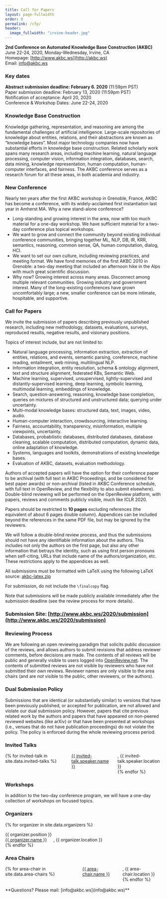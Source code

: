 ```yaml
---
title: Call for Papers
layout: page-fullwidth
order: 0
permalink: /cfp/
header:
  image_fullwidth: "irvine-header.jpg"
---
```



**2nd Conference on Automated Knowledge Base Construction (AKBC)**<br>
June 22-24, 2020, Monday-Wednesday, Irvine, CA<br>
Homepage: [http://www.akbc.ws](http://akbc.ws)<br>
Email: [info@akbc.ws](mailto:info@akbc.ws)<br>


### Key dates
**Abstract submission deadline: February 6. 2020** (11:59pm PST)<br>
Paper submission deadline: February 13, 2020 (11:59pm PST)<br>
Notification of acceptance: April 20, 2020<br>
Conference & Workshop Dates: June 22-24, 2020<br>


### Knowledge Base Construction
Knowledge gathering, representation, and reasoning are among the fundamental challenges of artificial intelligence.  Large-scale repositories of knowledge about entities, relations, and their abstractions are known as “knowledge bases”.  Most major technology companies now have substantial efforts in knowledge base construction. Related scholarly work spans many research areas, including machine learning, natural language processing, computer vision, information integration, databases, search, data mining, knowledge representation, human computation, human-computer interfaces, and fairness.  The AKBC conference serves as a research forum for all these areas, in both academia and industry.

### New Conference
Nearly ten years after the first AKBC workshop in Grenoble, France, AKBC has become a conference, with its widely-acclaimed first instantiation last year in Amherst MA.  Why a new stand-alone conference?
- Long-standing and growing interest in the area, now with too much material for a one-day workshop.  We have sufficient material for a two-day conference plus topical workshops.
- We want to grow and connect the community beyond existing individual conference communities, bringing together ML, NLP, DB, IR, KRR, semantics, reasoning, common sense, QA, human computation, dialog, HCI.
- We want to set our own culture, including reviewing practices, and meeting format. We have fond memories of the first AKBC 2010 in Grenoble: a two-day meeting that included an afternoon hike in the Alps with much great scientific discussion.
- Why now?  Growing interest across many areas.  Disconnect among multiple relevant communities.  Growing industry and government interest.  Many of the long-existing conferences have grown uncomfortably large; a new, smaller conference can be more intimate, hospitable, and supportive.


### Call for Papers
We invite the submission of papers describing previously unpublished research, including new methodology, datasets, evaluations, surveys, reproduced results, negative results, and visionary positions.

Topics of interest include, but are not limited to:
- Natural language processing, information extraction, extraction of entities, relations, and events, semantic parsing, coreference, machine reading, entailment, web mining, multilingual NLP.
- Information integration, entity resolution, schema & ontology alignment, text and structure alignment, federated KBs, Semantic Web.
- Machine learning, supervised, unsupervised, lightly-supervised and distantly-supervised learning, deep learning, symbolic learning, multimodal learning, embeddings of knowledge.
- Search, question-answering, reasoning, knowledge base completion, queries on mixtures of structured and unstructured data; querying under uncertainty.
- Multi-modal knowledge bases: structured data, text, images, video, audio.
- Human-computer interaction, crowdsourcing, interactive learning.
- Fairness, accountability, transparency, misinformation, multiple viewpoints, uncertainty.
- Databases, probabilistic databases, distributed databases, database cleaning, scalable computation, distributed computation, dynamic data, online adaptation of knowledge.
- Systems, languages and toolkits, demonstrations of existing knowledge bases.
- Evaluation of AKBC, datasets, evaluation methodology.

Authors of accepted papers will have the option for their conference paper to be archival (with full text in AKBC Proceedings, and be considered for best paper awards) or non-archival (listed in AKBC Conference schedule, with full text in OpenReview, and the flexibility to also submit elsewhere).  Double-blind reviewing will be performed on the OpenReview platform, with papers, reviews and comments publicly visible, much like ICLR 2020.

Papers should be restricted to **10 pages** excluding references (the equivalent of about 6 pages double column).
Appendices can be included beyond the references in the same PDF file, but may be ignored by the reviewers.

We will follow a double-blind review process, and thus the submissions should not have any identifiable information about the authors.
This includes not only the authors on the first page, but also any other information that betrays the identity, such as using first person pronouns when self-citing, URLs that include name of the authors/organization, etc.
These restrictions apply to the appendices as well.

All submissions must be formatted with LaTeX using the following LaTeX source: [akbc-latex.zip](https://github.com/akbc-conference/style-files/blob/master/akbc-latex.zip?raw=true)

For submission, do not include the `\finalcopy` flag.

Note that submissions will be made publicly available immediately after the submission deadline (see the review process for more details).

### Submission Site: [http://www.akbc.ws/2020/submission](http://www.akbc.ws/2020/submission)

### Reviewing Process

We are following an open reviewing paradigm that solicits public discussion of the reviews, and allows authors to submit revisions that address reviewer comments, before decisions are made.
The contents of all reviews will be public and generally visible to users logged into <a href="https://www.openreview.net">OpenReview.net</a>.
The contents of submitted reviews are not visible by reviewers who have not submitted their own reviews.
Reviewer names are only visible to the area chairs (and are *not* visible to the public, other reviewers, or the authors).

###  Dual Submission Policy

Submissions that are identical (or substantially similar) to versions that have been previously published, or accepted for publication, are not allowed and violate our dual submission policy.
However, papers that cite previous related work by the authors and papers that have appeared on non-peered reviewed websites (like arXiv) or that have been presented at workshops (i.e., venues that do not have publication proceedings) do not violate the policy.
The policy is enforced during the whole reviewing process period.


### Invited Talks
<div class="row">
<div class="columns">
{% for invited-talk in site.data.invited-talks %}
<a href="{{ invited-talk.speaker.url }}">{{ invited-talk.speaker.name }}</a>, {{ invited-talk.speaker.location }}<br>
{% endfor %}
</div>
</div>


### Workshops
In addition to the two-day conference program, we will have a one-day collection of workshops on focused topics.

### Organizers
{% for organizer in site.data.organizers %}
<div class="row">
<div class="small-3 large-3 columns">
{{ organizer.position }}<br>
</div>
<div class="small-9 large-9 columns">
<a href="{{ organizer.url }}">{{ organizer.name }}</a>, {{ organizer.location }}<br>
</div>
</div>
{% endfor %}


### Area Chairs
<div class="row">
<div class="columns">
{% for area-chair in site.data.area-chairs %}
<a href="{{ area-chair.url }}">{{ area-chair.name }}</a>, {{ area-chair.location }}<br>
{% endfor %}
</div>
</div>

<br>
**Questions? Please mail: [info@akbc.ws](info@akbc.ws)**
<br>
